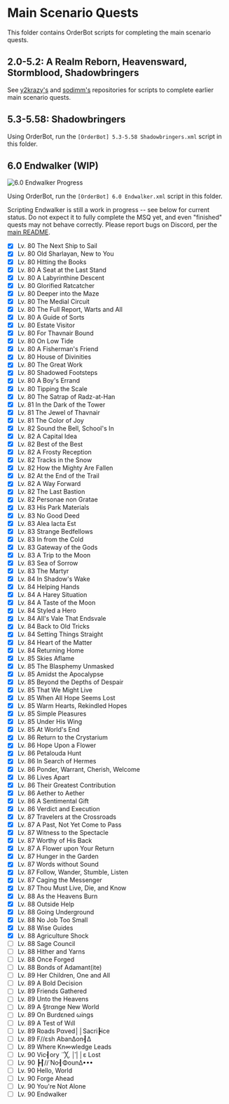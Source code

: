 # Main Scenario Quests

This folder contains OrderBot scripts for completing the main scenario quests.

## 2.0-5.2: A Realm Reborn, Heavensward, Stormblood, Shadowbringers

See [y2krazy's][100] and [sodimm's][101] repositories for scripts to complete earlier main scenario quests.

[100]: https://github.com/y2krazy/Rebornbuddy-Profiles "y2krazy's RebornBuddy Profiles"
[101]: https://github.com/sodimm/RebornBuddy "sodimm's RebornBuddy Profiles"

## 5.3-5.58: Shadowbringers

Using OrderBot, run the `[OrderBot] 5.3-5.58 Shadowbringers.xml` script in this folder.

## 6.0 Endwalker (WIP)

![6.0 Endwalker Progress][300]

Using OrderBot, run the `[OrderBot] 6.0 Endwalker.xml` script in this folder.

Scripting Endwalker is still a work in progress -- see below for current status. Do not expect it to fully complete the MSQ yet, and even "finished" quests may not behave correctly.  Please report bugs on Discord, per the [main README][301].

<!--
To update progress bar, change the first number in URL:
Before: https://progress-bar.dev/62
After: https://progress-bar.dev/70
-->
[300]: https://progress-bar.dev/87/?scale=106&title=6.0%20Endwalker&suffix=/106%20Quests&width=256 "6.0 Endwalker Progress"
[301]: ../../README.md "README.md#troubleshooting"

- [x] Lv. 80 The Next Ship to Sail
- [x] Lv. 80 Old Sharlayan, New to You
- [x] Lv. 80 Hitting the Books
- [x] Lv. 80 A Seat at the Last Stand
- [x] Lv. 80 A Labyrinthine Descent
- [x] Lv. 80 Glorified Ratcatcher
- [x] Lv. 80 Deeper into the Maze
- [x] Lv. 80 The Medial Circuit
- [x] Lv. 80 The Full Report, Warts and All
- [x] Lv. 80 A Guide of Sorts
- [x] Lv. 80 Estate Visitor
- [x] Lv. 80 For Thavnair Bound
- [x] Lv. 80 On Low Tide
- [x] Lv. 80 A Fisherman's Friend
- [x] Lv. 80 House of Divinities
- [x] Lv. 80 The Great Work
- [x] Lv. 80 Shadowed Footsteps
- [x] Lv. 80 A Boy's Errand
- [x] Lv. 80 Tipping the Scale
- [x] Lv. 80 The Satrap of Radz-at-Han
- [x] Lv. 81 In the Dark of the Tower
- [x] Lv. 81 The Jewel of Thavnair
- [x] Lv. 81 The Color of Joy
- [x] Lv. 82 Sound the Bell, School's In
- [x] Lv. 82 A Capital Idea
- [x] Lv. 82 Best of the Best
- [x] Lv. 82 A Frosty Reception
- [x] Lv. 82 Tracks in the Snow
- [x] Lv. 82 How the Mighty Are Fallen
- [x] Lv. 82 At the End of the Trail
- [x] Lv. 82 A Way Forward
- [x] Lv. 82 The Last Bastion
- [x] Lv. 82 Personae non Gratae
- [x] Lv. 83 His Park Materials
- [x] Lv. 83 No Good Deed
- [x] Lv. 83 Alea Iacta Est
- [x] Lv. 83 Strange Bedfellows
- [x] Lv. 83 In from the Cold
- [x] Lv. 83 Gateway of the Gods
- [x] Lv. 83 A Trip to the Moon
- [x] Lv. 83 Sea of Sorrow
- [x] Lv. 83 The Martyr
- [x] Lv. 84 In Shadow's Wake
- [x] Lv. 84 Helping Hands
- [x] Lv. 84 A Harey Situation
- [x] Lv. 84 A Taste of the Moon
- [x] Lv. 84 Styled a Hero
- [x] Lv. 84 All's Vale That Endsvale
- [x] Lv. 84 Back to Old Tricks
- [x] Lv. 84 Setting Things Straight
- [x] Lv. 84 Heart of the Matter
- [x] Lv. 84 Returning Home
- [x] Lv. 85 Skies Aflame
- [x] Lv. 85 The Blasphemy Unmasked
- [x] Lv. 85 Amidst the Apocalypse
- [x] Lv. 85 Beyond the Depths of Despair
- [x] Lv. 85 That We Might Live
- [x] Lv. 85 When All Hope Seems Lost
- [x] Lv. 85 Warm Hearts, Rekindled Hopes
- [x] Lv. 85 Simple Pleasures
- [x] Lv. 85 Under His Wing
- [x] Lv. 85 At World's End
- [X] Lv. 86 Return to the Crystarium
- [X] Lv. 86 Hope Upon a Flower
- [X] Lv. 86 Petalouda Hunt
- [X] Lv. 86 In Search of Hermes
- [X] Lv. 86 Ponder, Warrant, Cherish, Welcome
- [X] Lv. 86 Lives Apart
- [X] Lv. 86 Their Greatest Contribution
- [X] Lv. 86 Aether to Aether
- [X] Lv. 86 A Sentimental Gift
- [X] Lv. 86 Verdict and Execution
- [X] Lv. 87 Travelers at the Crossroads
- [X] Lv. 87 A Past, Not Yet Come to Pass
- [X] Lv. 87 Witness to the Spectacle
- [X] Lv. 87 Worthy of His Back
- [X] Lv. 87 A Flower upon Your Return
- [X] Lv. 87 Hunger in the Garden
- [X] Lv. 87 Words without Sound
- [X] Lv. 87 Follow, Wander, Stumble, Listen
- [X] Lv. 87 Caging the Messenger
- [X] Lv. 87 Thou Must Live, Die, and Know
- [X] Lv. 88 As the Heavens Burn
- [X] Lv. 88 Outside Help
- [X] Lv. 88 Going Underground
- [X] Lv. 88 No Job Too Small
- [X] Lv. 88 Wise Guides
- [X] Lv. 88 Agriculture Shock
- [ ] Lv. 88 Sage Council
- [ ] Lv. 88 Hither and Yarns
- [ ] Lv. 88 Once Forged
- [ ] Lv. 88 Bonds of Adamant(ite)
- [ ] Lv. 89 Her Children, One and All
- [ ] Lv. 89 A Bold Decision
- [ ] Lv. 89 Friends Gathered
- [ ] Lv. 89 Unto the Heavens
- [ ] Lv. 89 A §trαnge New World
- [ ] Lv. 89 On Burdεned ωings
- [ ] Lv. 89 Α Test of Wιll
- [ ] Lv. 89 Roads Pαved││Sacri┣ice
- [ ] Lv. 89 F//εsh AbanΔon┨Δ
- [ ] Lv. 89 Where Kn∞wledge Leads
- [ ] Lv. 90 Vic┨οry  ̈ ̈ ̈╳, │̆││ε Lost
- [ ] Lv. 90 ┣┨̈//̈ No┨ΦounΔ•••
- [ ] Lv. 90 Hello, World
- [ ] Lv. 90 Forge Ahead
- [ ] Lv. 90 You're Not Alone
- [ ] Lv. 90 Endwalker
